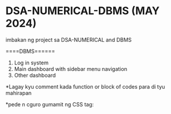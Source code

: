 # DSA-NUMERICAL-DBMS (MAY 2024)

imbakan ng project sa 
DSA-NUMERICAL and
DBMS


====DBMS======
1. Log in system 
2. Main dashboard with sidebar menu navigation
3. Other dashboard

*Lagay kyu comment kada function or block of codes para di tyu mahirapan

*pede n cguro gumamit ng CSS tag:
<style               /style> 

*di lng sure sa JAVASCRIPT tag:
<script                /script>
kc halos same sila purpose ng PHP.


==DSA, NUMERICAL====
*Lagay rin kyu comment kada function or block of codes para di tyu mahirapan

method1
method2
method3
method4
method5
method6
method7
method8
method9

